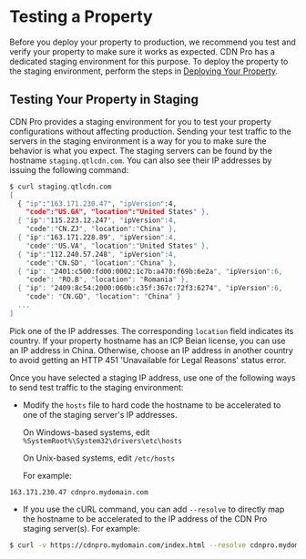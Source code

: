 # Testing a Property

Before you deploy your property to production, we recommend you test and verify your property to make sure it works as expected. CDN Pro has a dedicated staging environment for this purpose. To deploy the property to the staging environment, perform the steps in [Deploying Your Property](</docs/portal/edge-configurations/deploying-property.md>).

## Testing Your Property in Staging

CDN Pro provides a staging environment for you to test your property configurations without affecting production. Sending your test traffic to the servers in the staging environment is a way for you to make sure the behavior is what you expect. The staging servers can be found by the hostname `staging.qtlcdn.com`. You can also see their IP addresses by issuing the following command:

```bash
$ curl staging.qtlcdn.com
[
  { "ip":"163.171.230.47", "ipVersion":4,
    "code":"US.GA", "location":"United States" },
  { "ip":"115.223.12.247", "ipVersion":4,
    "code":"CN.ZJ", "location":"China" },
  { "ip":"163.171.228.89", "ipVersion":4,
    "code":"US.VA", "location":"United States" },
  { "ip":"112.240.57.248", "ipVersion":4, 
    "code":"CN.SD", "location":"China" },
  { "ip": "2401:c500:fd00:0002:1c7b:a470:f69b:6e2a", "ipVersion":6,
    "code": "RO.B", "location": "Romania" },
  { "ip": "2409:8c54:2000:060b:c35f:367c:72f3:6274", "ipVersion":6,
    "code": "CN.GD", "location": "China" }
  ...
]
```

Pick one of the IP addresses. The corresponding ```location``` field indicates its country. If your property hostname has an ICP Beian license, you can use an IP address in China. Otherwise, choose an IP address in another country to avoid getting an HTTP 451 'Unavailable for Legal Reasons' status error.

Once you have selected a staging IP address, use one of the following ways to send test traffic to the staging environment:

- Modify the ```hosts``` file to hard code the hostname to be accelerated to one of the staging server's IP addresses. 

  On Windows-based systems, edit ```%SystemRoot%\System32\drivers\etc\hosts```
  
  On Unix-based systems, edit ```/etc/hosts```
  
  For example:

```
163.171.230.47 cdnpro.mydomain.com
```
- If you use the cURL command, you can add ```--resolve``` to directly map the hostname to be accelerated to the IP address of the CDN Pro staging server(s). For example:

```bash
$ curl -v https://cdnpro.mydomain.com/index.html --resolve cdnpro.mydomain.com:443:163.171.230.47
```
